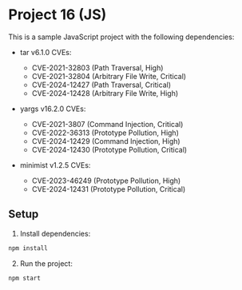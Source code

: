 # Project 16 (JS)

This is a sample JavaScript project with the following dependencies:

- tar v6.1.0
  CVEs:
  - CVE-2021-32803 (Path Traversal, High)
  - CVE-2021-32804 (Arbitrary File Write, Critical)
  - CVE-2024-12427 (Path Traversal, Critical)
  - CVE-2024-12428 (Arbitrary File Write, High)

- yargs v16.2.0
  CVEs:
  - CVE-2021-3807 (Command Injection, Critical)
  - CVE-2022-36313 (Prototype Pollution, High)
  - CVE-2024-12429 (Command Injection, High)
  - CVE-2024-12430 (Prototype Pollution, Critical)

- minimist v1.2.5
  CVEs:
  - CVE-2023-46249 (Prototype Pollution, High)
  - CVE-2024-12431 (Prototype Pollution, Critical)


## Setup

1. Install dependencies:
```bash
npm install
```

2. Run the project:
```bash
npm start
```
